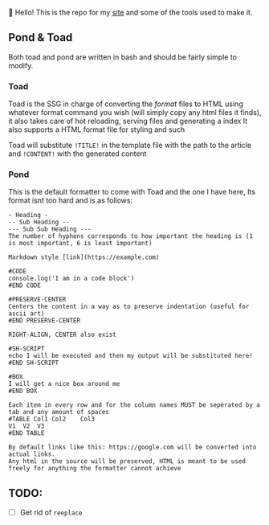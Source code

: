 👋 Hello! This is the repo for my [site](https://undefineddarkness.github.io/) and
some of the tools used to make it.

## Pond & Toad
Both toad and pond are written in bash and should be fairly simple to modify.

### Toad
Toad is the SSG in charge of converting the *format* files to HTML using whatever format
command you wish (will simply copy any html files it finds), it also takes care of hot reloading, serving files and generating a index
It also supports a HTML format file for styling and such

Toad will substitute `!TITLE!` in the template file with the path to the article
and `!CONTENT!` with the generated content

### Pond
This is the default formatter to come with Toad and the one I have here, Its format isnt too hard and is as follows:
```
- Heading -
-- Sub Heading --
--- Sub Sub Heading ---
The number of hyphens corresponds to how important the heading is (1 is most important, 6 is least important)

Markdown style [link](https://example.com)

#CODE
console.log('I am in a code block')
#END CODE

#PRESERVE-CENTER
Centers the content in a way as to preserve indentation (useful for ascii art)
#END PRESERVE-CENTER

RIGHT-ALIGN, CENTER also exist

#SH-SCRIPT
echo I will be executed and then my output will be substituted here!
#END SH-SCRIPT

#BOX
I will get a nice box around me
#END BOX

Each item in every row and for the column names MUST be seperated by a tab and any amount of spaces
#TABLE Col1	Col2	Col3
V1	V2	V3
#END TABLE

By default links like this: https://google.com will be converted into actual links.
Any html in the source will be preserved, HTML is meant to be used freely for anything the formatter cannot achieve
```

## TODO:
- [ ] Get rid of `reeplace`

